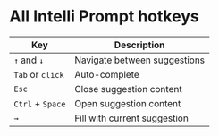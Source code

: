 # All Intelli Prompt hotkeys

| Key         | Description                                  |
|----------------|----------------------------------------------|
| `↑` and `↓`        | Navigate between suggestions                 |
| `Tab` or `click`  | Auto-complete                                |
| `Esc`            | Close suggestion content                     |
| `Ctrl` + `Space`   | Open suggestion content                      |
| `→`| Fill with current suggestion |